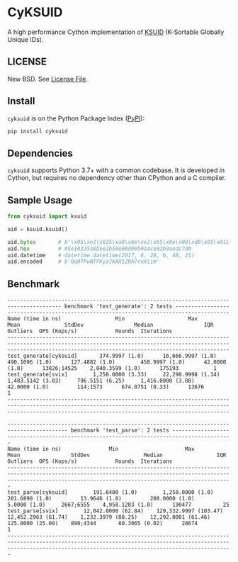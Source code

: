 # CyKSUID

A high performance Cython implementation of
[KSUID](https://github.com/segmentio/ksuid) (K-Sortable Globally Unique
IDs).

## LICENSE

New BSD. See [License
File](https://github.com/timonwong/cyksuid/blob/master/LICENSE).

## Install

`cyksuid` is on the Python Package Index
([PyPI](https://pypi.org/project/cyksuid)):

```bash
pip install cyksuid
```

## Dependencies

`cyksuid` supports Python 3.7+ with a common codebase. It is developed
in Cython, but requires no dependency other than CPython and a C
compiler.

## Sample Usage

```python
from cyksuid import ksuid

uid = ksuid.ksuid()

uid.bytes       # b'\x05\xe1\x035\xa8\xbe\xe2\xb5\x0e\x08\xd0\x05\x01L\xe0;\x9a\xed\xc7\xd0'
uid.hex         # 05e10335a8bee2b50e08d005014ce03b9aedc7d0
uid.datetime    # datetime.datetime(2017, 6, 28, 6, 48, 21)
uid.encoded     # b'0q0TPwNTFKyzJKAX1ZRh7rxXiim'
```

## Benchmark

```
--------------------------------------------------------------------------------------- benchmark 'test_generate': 2 tests ---------------------------------------------------------------------------------------
Name (time in ns)                 Min                    Max                  Mean              StdDev                Median                IQR               Outliers  OPS (Kops/s)            Rounds  Iterations
------------------------------------------------------------------------------------------------------------------------------------------------------------------------------------------------------------------
test_generate[cyksuid]       374.9997 (1.0)      16,666.9997 (1.0)        490.1096 (1.0)      127.4882 (1.0)        458.9997 (1.0)      42.0000 (1.0)      13826;14525    2,040.3599 (1.0)      175193           1
test_generate[svix]        1,250.0000 (3.33)     22,290.9998 (1.34)     1,483.5142 (3.03)     796.5151 (6.25)     1,416.0000 (3.08)     42.0000 (1.0)         114;1573      674.0751 (0.33)      13676           1
------------------------------------------------------------------------------------------------------------------------------------------------------------------------------------------------------------------

----------------------------------------------------------------------------------------- benchmark 'test_parse': 2 tests -----------------------------------------------------------------------------------------
Name (time in ns)               Min                     Max                   Mean                StdDev                 Median                 IQR            Outliers  OPS (Kops/s)            Rounds  Iterations
-------------------------------------------------------------------------------------------------------------------------------------------------------------------------------------------------------------------
test_parse[cyksuid]        191.6400 (1.0)        1,250.0000 (1.0)         201.6890 (1.0)         13.9646 (1.0)         200.0000 (1.0)        5.0000 (1.0)     2667;6555    4,958.1283 (1.0)      190477          25
test_parse[svix]        12,042.0000 (62.84)    129,332.9997 (103.47)   12,452.2963 (61.74)    1,232.3979 (88.25)    12,292.0001 (61.46)    125.0000 (25.00)    890;4344       80.3065 (0.02)      28674           1
-------------------------------------------------------------------------------------------------------------------------------------------------------------------------------------------------------------------
```
